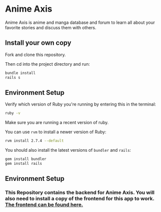 # Anime Axis

Anime Axis is anime and manga database and forum to learn all about your favorite stories and discuss them with others. 

## Install your own copy

Fork and clone this repository.

Then cd into the project directory and run: 
```sh
bundle install
rails s
```

## Environment Setup

Verify which version of Ruby you're running by entering this in the terminal:

```sh
ruby -v
```

Make sure you are running a recent version of ruby.

You can use `rvm` to install a newer version of Ruby:

```sh
rvm install 2.7.4 --default
```

You should also install the latest versions of `bundler` and `rails`:

```sh
gem install bundler
gem install rails
```

## Environment Setup

### This Repository contains the backend for Anime Axis. You will also need to install a copy of the frontend for this app to work. [The frontend can be found here.](https://github.com/Zio-4/anime-axis-frontend)